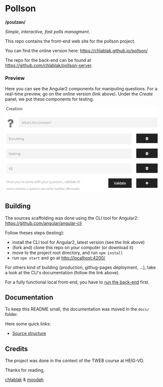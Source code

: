 # Pollson 
**/pɔʊlzɒn/**

*Simple, interactive, fast polls managment.*

This repo contains the front-end web site for the pollson project.

You can find the online version here: https://chlablak.github.io/pollson/

The repo for the back-end can be found at https://github.com/chlablak/pollson-server.

### Preview

Here you can see the Angular2 components for manipuling questions. For a real-time preview, go on the online version (link above). Under the *Create* panel, we put these components for testing.

![Preview](https://github.com/chlablak/pollson/blob/master/src/assets/img/question-component-creation-preview.png) 

## Building

The sources scaffolding was done using the CLI tool for Angular2: https://github.com/angular/angular-cli

Follow theses steps (testing):
- install the CLI tool for Angular2, latest version (see the link above)
- (fork and) clone this repo on your computer (or download it)
- move to the project root directory, and run `npm install`
- run `npm start` and go at [http://localhost:4200/](http://localhost:4200/)

For others kind of building (production, githug-pages deployment, ...), take a look at the CLI's documentation (follow the link above).

For a fully functional local front-end, you have to [run the back-end](https://github.com/chlablak/pollson-server) first.

## Documentation

To keep this README small, the documentation was moved in the `docs/` folder.

Here some quick links:
- [Source structure](https://github.com/chlablak/pollson/blob/master/docs/source-structure.md)

## Credits

The project was done in the context of the TWEB course at HEIG-VD.

Thanks for reading, 

[chlablak](https://github.com/chlablak) & [moodah](https://github.com/moodah)

